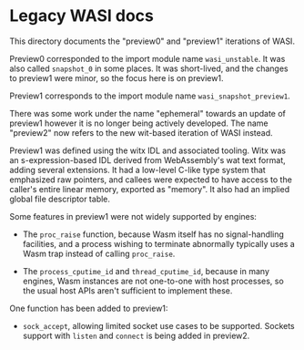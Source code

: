 # Legacy WASI docs

This directory documents the "preview0" and "preview1" iterations of WASI.

Preview0 corresponded to the import module name `wasi_unstable`. It was
also called `snapshot_0` in some places. It was short-lived, and the changes
to preview1 were minor, so the focus here is on preview1.

Preview1 corresponds to the import module name `wasi_snapshot_preview1`.

There was some work under the name "ephemeral" towards an update of preview1
however it is no longer being actively developed. The name "preview2" now
refers to the new wit-based iteration of WASI instead.

Preview1 was defined using the witx IDL and associated tooling. Witx was
an s-expression-based IDL derived from WebAssembly's wat text format, adding
several extensions. It had a low-level C-like type system that emphasized raw
pointers, and callees were expected to have access to the caller's entire
linear memory, exported as "memory". It also had an implied global file
descriptor table.

Some features in preview1 were not widely supported by engines:
 - The `proc_raise` function, because Wasm itself has no signal-handling
   facilities, and a process wishing to terminate abnormally typically
   uses a Wasm trap instead of calling `proc_raise`.

 - The `process_cputime_id` and `thread_cputime_id`, because in many
   engines, Wasm instances are not one-to-one with host processes, so the
   usual host APIs aren't sufficient to implement these.

One function has been added to preview1:
 - `sock_accept`, allowing limited socket use cases to be supported.
   Sockets support with `listen` and `connect` is being added in preview2.
